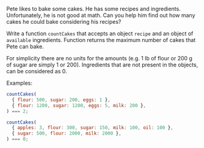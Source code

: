 Pete likes to bake some cakes. He has some recipes and ingredients. Unfortunately, he is not good at math. Can you help him find out how many cakes he could bake considering his recipes?

Write a function `countCakes` that accepts an object `recipe` and an object of `available` ingredients. Function returns the maximum number of cakes that Pete can bake.

For simplicity there are no units for the amounts (e.g. 1 lb of flour or 200 g of sugar are simply 1 or 200). Ingredients that are not present in the objects, can be considered as 0.

Examples:

```javascript
countCakes(
  { flour: 500, sugar: 200, eggs: 1 },
  { flour: 1200, sugar: 1200, eggs: 5, milk: 200 },
) === 2;

countCakes(
  { apples: 3, flour: 300, sugar: 150, milk: 100, oil: 100 },
  { sugar: 500, flour: 2000, milk: 2000 },
) === 0;
```
